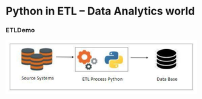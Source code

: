 # Python in ETL – Data Analytics world

### ETLDemo
<img src="https://github.com/kiprutobrian/ETLDemo/blob/master/image-19.jpeg">
